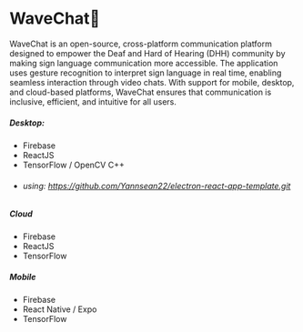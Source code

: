 # WaveChat👋

WaveChat is an open-source, cross-platform communication platform designed to empower the Deaf and Hard of Hearing (DHH) community by making sign language communication more accessible. The application uses gesture recognition to interpret sign language in real time, enabling seamless interaction through video chats. With support for mobile, desktop, and cloud-based platforms, WaveChat ensures that communication is inclusive, efficient, and intuitive for all users.

##### Desktop:
  * Firebase
  * ReactJS
  * TensorFlow / OpenCV C++
  * ###### using: https://github.com/Yannsean22/electron-react-app-template.git

##### Cloud
  * Firebase
  * ReactJS
  * TensorFlow
    
##### Mobile
  * Firebase
  * React Native / Expo
  * TensorFlow
